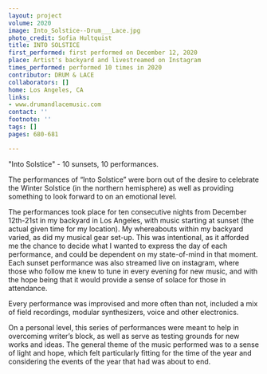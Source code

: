 ```yaml
---
layout: project
volume: 2020
image: Into_Solstice--Drum___Lace.jpg
photo_credit: Sofia Hultquist
title: INTO SOLSTICE
first_performed: first performed on December 12, 2020
place: Artist's backyard and livestreamed on Instagram
times_performed: performed 10 times in 2020
contributor: DRUM & LACE
collaborators: []
home: Los Angeles, CA
links:
- www.drumandlacemusic.com
contact: ''
footnote: ''
tags: []
pages: 680-681

---
```


"Into Solstice" - 10 sunsets, 10 performances. 

The performances of “Into Solstice” were born out of the desire to celebrate the Winter Solstice (in the northern hemisphere) as well as providing something to look forward to on an emotional level. 

The performances took place for ten consecutive nights from December 12th-21st in my backyard in Los Angeles, with music starting at sunset (the actual given time for my location). My whereabouts within my backyard varied, as did my musical gear set-up. This was intentional, as it afforded me the chance to decide what I wanted to express the day of each performance, and could be dependent on my state-of-mind in that moment. Each sunset performance was also streamed live on instagram, where those who follow me knew to tune in every evening for new music, and with the hope being that it would provide a sense of solace for those in attendance. 

Every performance was improvised and more often than not, included a mix of field recordings, modular synthesizers, voice and other electronics. 

On a personal level, this series of performances were meant to help in overcoming writer’s block, as well as serve as testing grounds for new works and ideas. The general theme of the music performed was to a sense of light and hope, which felt particularly fitting for the time of the year and considering the events of the year that had was about to end.

